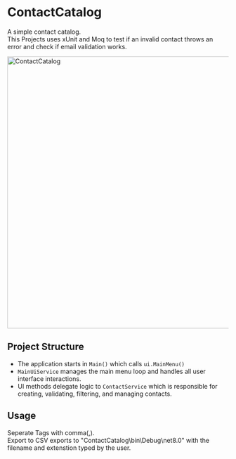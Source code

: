 # ContactCatalog
A simple contact catalog. <br>
This Projects uses xUnit and Moq to test if an invalid contact throws an error and check if email validation works.

<img width="1103" height="619" alt="ContactCatalog" src="https://github.com/user-attachments/assets/ba0d575e-c2c5-4f29-825d-151907ba5d91" />

## Project Structure

- The application starts in `Main()` which calls `ui.MainMenu()`
- `MainUiService` manages the main menu loop and handles all user interface interactions.
- UI methods delegate logic to `ContactService` which is responsible for creating, validating, filtering, and managing contacts.

## Usage
Seperate Tags with comma(,).
<br>Export to CSV exports to "ContactCatalog\bin\Debug\net8.0" with the filename and extenstion typed by the user.
